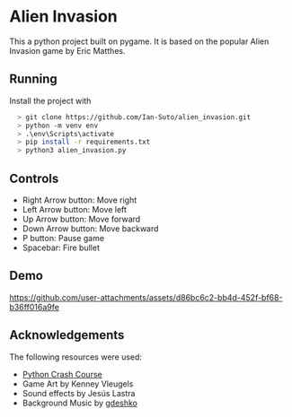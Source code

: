 
# Alien Invasion
This a python project built on pygame. It is based on the popular Alien Invasion game by Eric Matthes.


## Running

Install the project with

```bash
  > git clone https://github.com/Ian-Suto/alien_invasion.git
  > python -m venv env
  > .\env\Scripts\activate 
  > pip install -r requirements.txt
  > python3 alien_invasion.py
```
    
## Controls
* Right Arrow button: Move right
* Left Arrow button: Move left
* Up Arrow button: Move forward
* Down Arrow button: Move backward
* P button: Pause game
* Spacebar: Fire bullet
## Demo
https://github.com/user-attachments/assets/d86bc6c2-bb4d-452f-bf68-b36ff016a9fe


## Acknowledgements
The following resources were used:

 - [Python Crash Course](https://nostarch.com/python-crash-course-3rd-edition)
 - Game Art by Kenney Vleugels
 - Sound effects by Jesús Lastra
 - Background Music by [gdeshko](https://ydstuff.wordpress.com/about/)

